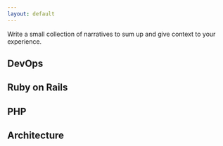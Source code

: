```yaml
---
layout: default
---
```


Write a small collection of narratives to sum up and give context to your experience.

## DevOps

## Ruby on Rails

## PHP

## Architecture